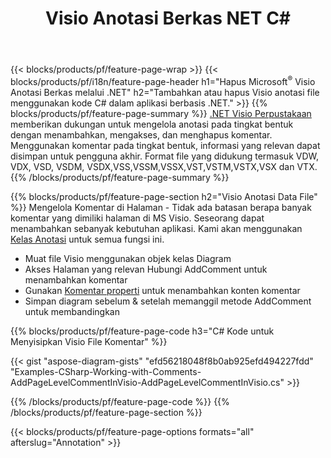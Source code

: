 ﻿---
title: Visio Anotasi Berkas NET C#
url: /id/net/annotation/
description: Tambahkan atau hapus anotasi data Visio hanya dengan beberapa baris kode C#.
---
{{< blocks/products/pf/feature-page-wrap >}}
{{< blocks/products/pf/i18n/feature-page-header h1="Hapus Microsoft<sup>&reg;</sup> Visio Anotasi Berkas melalui .NET" h2="Tambahkan atau hapus Visio anotasi file menggunakan kode C# dalam aplikasi berbasis .NET." >}}
{{% blocks/products/pf/feature-page-summary %}}
[.NET Visio Perpustakaan](/diagram/net/) memberikan dukungan untuk mengelola anotasi pada tingkat bentuk dengan menambahkan, mengakses, dan menghapus komentar. Menggunakan komentar pada tingkat bentuk, informasi yang relevan dapat disimpan untuk pengguna akhir. Format file yang didukung termasuk VDW, VDX, VSD, VSDM, VSDX,VSS,VSSM,VSSX,VST,VSTM,VSTX,VSX dan VTX.
{{% /blocks/products/pf/feature-page-summary %}}

{{% blocks/products/pf/feature-page-section h2="Visio Anotasi Data File" %}}
Mengelola Komentar di Halaman - Tidak ada batasan berapa banyak komentar yang dimiliki halaman di MS Visio. Seseorang dapat menambahkan sebanyak kebutuhan aplikasi. Kami akan menggunakan [Kelas Anotasi](https://apireference.aspose.com/diagram/net/aspose.diagram/annotation) untuk semua fungsi ini.

+ Muat file Visio menggunakan objek kelas Diagram
+ Akses Halaman yang relevan 
Hubungi AddComment untuk menambahkan komentar
+ Gunakan [Komentar properti](https://apireference.aspose.com/diagram/net/aspose.diagram/annotation/properties/comment) untuk menambahkan konten komentar 
+ Simpan diagram sebelum & setelah memanggil metode AddComment untuk membandingkan

{{% blocks/products/pf/feature-page-code h3="C# Kode untuk Menyisipkan Visio File Komentar" %}}

{{< gist "aspose-diagram-gists" "efd56218048f8b0ab925efd494227fdd" "Examples-CSharp-Working-with-Comments-AddPageLevelCommentInVisio-AddPageLevelCommentInVisio.cs" >}}

{{% /blocks/products/pf/feature-page-code %}}
{{% /blocks/products/pf/feature-page-section %}}

{{< blocks/products/pf/feature-page-options formats="all" afterslug="Annotation" >}}